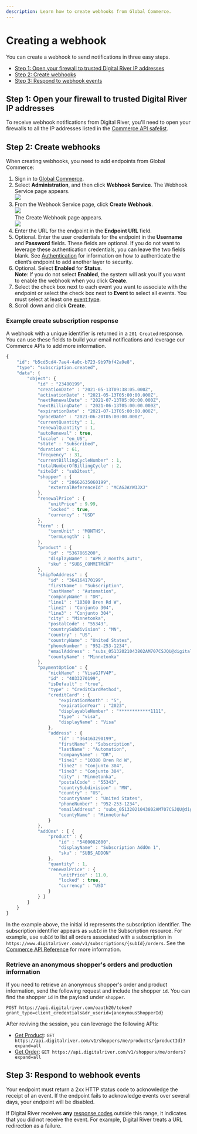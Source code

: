```yaml
---
description: Learn how to create webhooks from Global Commerce.
---
```


# Creating a webhook

You can create a webhook to send notifications in three easy steps.

* [Step 1: Open your firewall to trusted Digital River IP addresses](creating-a-webhook.md#step-1-open-your-firewall-to-trusted-digital-river-ip-addresses)
* [Step 2: Create webhooks](creating-a-webhook.md#step-2-create-webhooks)
* [Step 3: Respond to webhook events](creating-a-webhook.md#step-3-respond-to-webhook-events)

## Step 1: Open your firewall to trusted Digital River IP addresses

To receive webhook notifications from Digital River, you'll need to open your firewalls to all the IP addresses listed in the [Commerce API safelist](commerce-api-safelist.md).

## Step 2: Create webhooks

When creating webhooks, you need to add endpoints from Global Commerce:

1. Sign in to [Global Commerce](https://gc.digitalriver.com/gc/ent/login.do).
2. Select **Administration**, and then click **Webhook Service**. The Webhook Service page appears.\
   &#x20;![](../../.gitbook/assets/Webhook-Service.png)&#x20;
3. From the Webhook Service page, click **Create Webhook**.  \
   ![](../../.gitbook/assets/Webhook-Service-Create-webhook.png) \
   The Create Webhook page appears.\
   &#x20;![](../../.gitbook/assets/Create-Webhook.png)&#x20;
4. Enter the URL for the endpoint in the **Endpoint URL** field.&#x20;
5. Optional. Enter the user credentials for the endpoint in the **Username** and **Password** fields.  These fields are optional. If you do not want to leverage these authentication credentials, you can leave the two fields blank. See [Authentication](https://docs.digitalriver.com/commerce-api/getting-started/best-practices#authentication) for information on how to authenticate the client’s endpoint to add another layer to security.
6. Optional. Select **Enabled** for **Status**.\
   **Note**: If you do not select **Enabled**, the system will ask you if you want to enable the webhook when you click **Create**.
7. Select the check box next to each event you want to associate with the endpoint or select the check box next to **Event** to select all events. You must select at least one [event type](../events/event-types.md).&#x20;
8. Scroll down and click **Create**.  &#x20;

### Example create subscription response

A webhook with a unique identifier is returned in a `201 Created` response. You can use these fields to build your email notifications and leverage our Commerce APIs to add more information.

```javascript
{
    "id": "b5cd5cd4-7ae4-4a0c-b723-9b97bf42a9e8",
    "type": "subscription.created",
    "data": {
        "object": {
            "id" : "23480199",
            "creationDate" : "2021-05-13T09:38:05.000Z",
            "activationDate" : "2021-05-13T05:00:00.000Z",
            "nextRenewalDate" : "2021-07-13T05:00:00.000Z",
            "nextBillingDate" : "2021-06-13T05:00:00.000Z",
            "expirationDate" : "2021-07-13T05:00:00.000Z",
            "graceDate" : "2021-06-20T05:00:00.000Z",
            "currentQuantity" : 1,
            "renewalQuantity" : 1,
            "autoRenewal" : true,
            "locale" : "en_US",
            "state" : "Subscribed",
            "duration" : 61,
            "frequency" : 31,
            "currentBillingCycleNumber" : 1,
            "totalNumberOfBillingCycle" : 2,
            "siteId" : "sub2test",
            "shopper" : {
                "id" : "20662635060199",
                "externalReferenceId" : "MCAGJAYW3JXJ"
            },
            "renewalPrice" : {
                "unitPrice" : 9.99,
                "locked" : true,
                "currency" : "USD"
            },
            "term" : {
                "termUnit" : "MONTHS",
                "termLength" : 1
            },
            "product" : {
                "id" : "5367865200",
                "displayName" : "APM_2_months_auto",
                "sku" : "SUBS_COMMITMENT"
            },
            "shipToAddress" : {
                "id" : "364164170199",
                "firstName" : "Subscription",
                "lastName" : "Automation",
                "companyName" : "DR",
                "line1" : "10380 Bren Rd W",
                "line2" : "Conjunto 304",
                "line3" : "Conjunto 304",
                "city" : "Minnetonka",
                "postalCode" : "55343",
                "countrySubdivision" : "MN",
                "country" : "US",
                "countryName" : "United States",
                "phoneNumber" : "952-253-1234",
                "emailAddress" : "subs_05132021043802AM707CSJQU@digitalriver.com",
                "countyName" : "Minnetonka"
            },
            "paymentOption" : {
                "nickName" : "VisaGJFV4P",
                "id" : "4033270199",
                "isDefault" : "true",
                "type" : "CreditCardMethod",
                "creditCard" : {
                    "expirationMonth" : "5",
                    "expirationYear" : "2023",
                    "displayableNumber" : "************1111",
                    "type" : "visa",
                    "displayName" : "Visa"
                },
                "address" : {
                    "id" : "364163290199",
                    "firstName" : "Subscription",
                    "lastName" : "Automation",
                    "companyName" : "DR",
                    "line1" : "10380 Bren Rd W",
                    "line2" : "Conjunto 304",
                    "line3" : "Conjunto 304",
                    "city" : "Minnetonka",
                    "postalCode" : "55343",
                    "countrySubdivision" : "MN",
                    "country" : "US",
                    "countryName" : "United States",
                    "phoneNumber" : "952-253-1234",
                    "emailAddress" : "subs_05132021043802AM707CSJQU@digitalriver.com",
                    "countyName" : "Minnetonka"
                }
            },
            "addOns" : [ {
                "product" : {
                    "id" : "5400082600",
                    "displayName" : "Subscription AddOn 1",
                    "sku" : "SUBS_ADDON"
                },
                "quantity" : 1,
                "renewalPrice" : {
                    "unitPrice" : 11.0,
                    "locked" : true,
                    "currency" : "USD"
                }
            } ]
        }
    }
}
```

In the example above, the initial id represents the subscription identifier. The subscription identifier appears as `subId` in the Subscription resource. For example, use `subId` to list all orders associated with a subscription in `https://www.digitalriver.com/v1/subscriptions/{subId}/orders`. See the [Commerce API Reference](https://docs.digitalriver.com/commerce-api/) for more information.

### Retrieve an anonymous shopper's orders and production information

If you need to retrieve an anonymous shopper's order and product information, send the following request and include the shopper `id`. You can find the shopper `id` in the payload under `shopper`.

```markup
POST https://api.digitalriver.com/oauth20/token?grant_type=client_credentials&dr_userid={anonymousShopperId}
```

After reviving the session, you can leverage the following APIs:

* [Get Product](https://www.digitalriver.com/docs/commerce-api-reference/#tag/Products/paths/\~1v1\~1shoppers\~1me\~1products\~1{productId}/get): `GET https://api.digitalriver.com/v1/shoppers/me/products/{productId}?expand=all`
* [Get Order](https://www.digitalriver.com/docs/commerce-api-reference/#tag/Orders/paths/\~1v1\~1shoppers\~1me\~1orders/get): `GET https://api.digitalriver.com/v1/shoppers/me/orders?expand=all`

## Step 3: Respond to webhook events

Your endpoint must return a 2xx HTTP status code to acknowledge the receipt of an event. If the endpoint fails to acknowledge events over several days, your endpoint will be disabled.

If Digital River receives **any** [response codes](../../error-codes.md) outside this range, it indicates that you did not receive the event. For example, Digital River treats a URL redirection as a failure.
